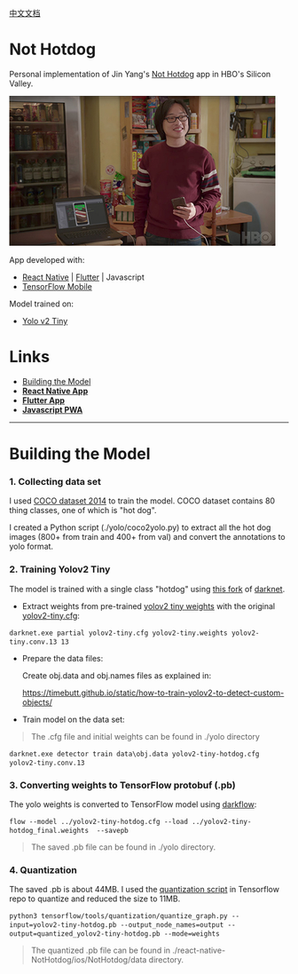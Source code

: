 [中文文档](./README-CN.md)

# Not Hotdog

Personal implementation of Jin Yang's [Not Hotdog](https://itunes.apple.com/us/app/not-hotdog/id1212457521) app in HBO's Silicon Valley.

![seefood](./images/seefood.jpg)

App developed with:

* [React Native](https://facebook.github.io/react-native/) |  [Flutter](https://flutter.io/) | Javascript
* [TensorFlow Mobile](https://www.tensorflow.org/mobile/mobile_intro)

Model trained on:

* [Yolo v2 Tiny](https://pjreddie.com/darknet/yolov2/)

# Links

* [Building the Model](#Building-the-Model)
* **[React Native App](https://github.com/shaqian/Not-Hotdog/tree/master/react-native-NotHotdog)**
* **[Flutter App](https://github.com/shaqian/Not-Hotdog/tree/master/flutter_nothotdog)**
* **[Javascript PWA](https://github.com/shaqian/Not-Hotdog/tree/master/docs)**

---

# Building the Model

### 1. Collecting data set

I used [COCO dataset 2014](http://cocodataset.org/#download) to train the model. COCO dataset contains 80 thing classes, one of which is "hot dog". 

I created a Python script (./yolo/coco2yolo.py) to extract all the hot dog images (800+ from train and 400+ from val) and convert the annotations to yolo format. 

### 2. Training Yolov2 Tiny

The model is trained with a single class "hotdog" using [this fork](https://github.com/AlexeyAB/darknet) of [darknet](https://github.com/pjreddie/darknet). 

* Extract weights from pre-trained [yolov2 tiny weights](https://pjreddie.com/media/files/yolov2-tiny.weights) with the original [yolov2-tiny.cfg](https://github.com/pjreddie/darknet/blob/master/cfg/yolov2-tiny.cfg):
```
darknet.exe partial yolov2-tiny.cfg yolov2-tiny.weights yolov2-tiny.conv.13 13
```

* Prepare the data files:

  Create obj.data and obj.names files as explained in:

  https://timebutt.github.io/static/how-to-train-yolov2-to-detect-custom-objects/

* Train model on the data set: 

> The .cfg file and initial weights can be found in ./yolo directory

```
darknet.exe detector train data\obj.data yolov2-tiny-hotdog.cfg yolov2-tiny.conv.13
```

### 3. Converting weights to TensorFlow protobuf (.pb)

The yolo weights is converted to TensorFlow model using [darkflow](https://github.com/thtrieu/darkflow):

```
flow --model ../yolov2-tiny-hotdog.cfg --load ../yolov2-tiny-hotdog_final.weights  --savepb
```

> The saved .pb file can be found in ./yolo directory.

### 4. Quantization

The saved .pb is about 44MB. I used the  [quantization script](https://github.com/tensorflow/tensorflow/tree/master/tensorflow/tools/quantization) in Tensorflow repo to quantize and reduced the size to 11MB.

```
python3 tensorflow/tools/quantization/quantize_graph.py --input=yolov2-tiny-hotdog.pb --output_node_names=output --output=quantized_yolov2-tiny-hotdog.pb --mode=weights
```

> The quantized .pb file can be found in ./react-native-NotHotdog/ios/NotHotdog/data directory.
